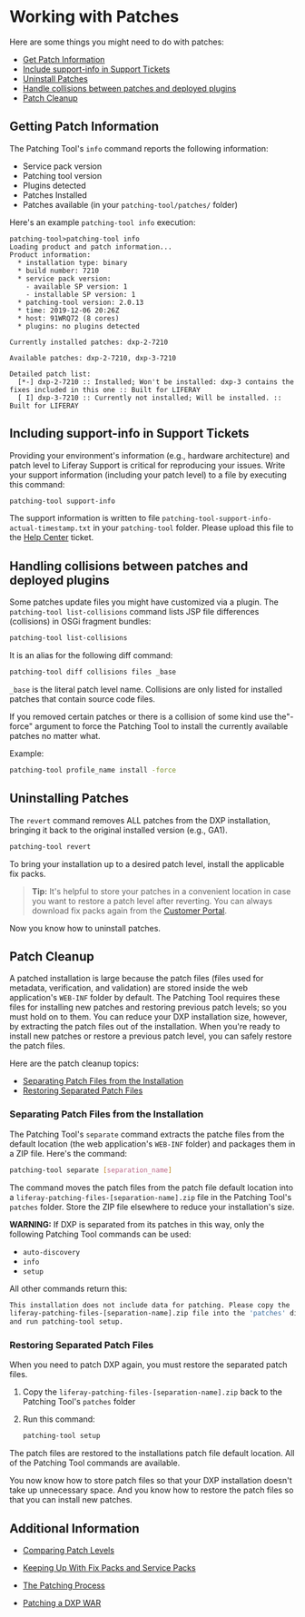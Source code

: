 # Working with Patches

Here are some things you might need to do with patches:

- [Get Patch Information](#getting-patch-information)
- [Include support-info in Support Tickets](#including-support-info-in-support-tickets)
- [Uninstall Patches](#uninstalling-patches)
- [Handle collisions between patches and deployed plugins](#handling-collisions-between-patches-and-deployed-plugins)
- [Patch Cleanup](#patch-cleanup)

## Getting Patch Information 

The Patching Tool's `info` command reports the following information:

- Service pack version 
- Patching tool version 
- Plugins detected 
- Patches Installed
- Patches available (in your `patching-tool/patches/` folder)

Here's an example `patching-tool info` execution:

``` 
patching-tool>patching-tool info
Loading product and patch information...
Product information:
  * installation type: binary
  * build number: 7210
  * service pack version:
    - available SP version: 1
    - installable SP version: 1
  * patching-tool version: 2.0.13
  * time: 2019-12-06 20:26Z
  * host: 91WRQ72 (8 cores)
  * plugins: no plugins detected

Currently installed patches: dxp-2-7210

Available patches: dxp-2-7210, dxp-3-7210

Detailed patch list:
  [*-] dxp-2-7210 :: Installed; Won't be installed: dxp-3 contains the fixes included in this one :: Built for LIFERAY
  [ I] dxp-3-7210 :: Currently not installed; Will be installed. :: Built for LIFERAY
```

## Including support-info in Support Tickets

Providing your environment's information (e.g., hardware architecture) and patch level to Liferay Support is critical for reproducing your issues. Write your support information (including your patch level) to a file by executing this command: 

```bash
patching-tool support-info
```

The support information is written to file `patching-tool-support-info-actual-timestamp.txt` in your `patching-tool` folder. Please upload this file to the [Help Center](https://help.liferay.com/hc) ticket.

## Handling collisions between patches and deployed plugins

Some patches update files you might have customized via a plugin. The `patching-tool list-collisions` command lists  JSP file differences (collisions) in OSGi fragment bundles:

```bash
patching-tool list-collisions
```

It is an alias for the following diff command:

```bash
patching-tool diff collisions files _base
```

`_base` is the literal patch level name. Collisions are only listed for
installed patches that contain source code files. 

If you removed certain patches or there is a collision of some kind use the"-force" argument to force the Patching Tool to install the currently available patches no matter what.

Example:

```bash
patching-tool profile_name install -force
```

## Uninstalling Patches 

The `revert` command removes ALL patches from the DXP installation, bringing it back to the original installed version (e.g., GA1).

```bash
patching-tool revert
```

To bring your installation up to a desired patch level, install the applicable fix packs.

> **Tip:** It's helpful to store your patches in a convenient location in case you want to restore a patch level after reverting. You can always download fix packs again from the [Customer Portal](https://customer.liferay.com/downloads).

Now you know how to uninstall patches. 

## Patch Cleanup 

A patched installation is large because the patch files (files used for metadata, verification, and validation) are stored inside the web application's `WEB-INF` folder by default. The Patching Tool requires these files for installing new patches and restoring previous patch levels; so you must hold on to them. You can reduce your DXP installation size, however, by extracting the patch files out of the installation. When you're ready to install new patches or restore a previous patch level, you can safely restore the patch files. 

Here are the patch cleanup topics:

- [Separating Patch Files from the Installation](#separating-patch-files-from-the-installation)
- [Restoring Separated Patch Files](#restoring-separated-patch-files)

### Separating Patch Files from the Installation

The Patching Tool's `separate` command extracts the patche files from the default location (the web application's `WEB-INF` folder) and packages them in a ZIP file. Here's the command:

```bash
patching-tool separate [separation_name] 
```

The command moves the patch files from the patch file default location into a `liferay-patching-files-[separation-name].zip` file in the Patching Tool's `patches` folder. Store the ZIP file elsewhere to reduce your installation's size. 

**WARNING:** If DXP is separated from its patches in this way, only the following Patching Tool commands can be used:

- `auto-discovery`
- `info`
- `setup`

All other commands return this:

```bash
This installation does not include data for patching. Please copy the
liferay-patching-files-[separation-name].zip file into the 'patches' directory
and run patching-tool setup. 
```

### Restoring Separated Patch Files
 
When you need to patch DXP again, you must restore the separated patch files. 

1. Copy the `liferay-patching-files-[separation-name].zip` back to the Patching Tool's `patches` folder

1. Run this command:

    ```bash 
    patching-tool setup
    ```

The patch files are restored to the installations patch file default location. All of the Patching Tool commands are available. 

You now know how to store patch files so that your DXP installation doesn't take up unnecessary space. And you know how to restore the patch files so that you can install new patches. 

## Additional Information

- [Comparing Patch Levels](../../14-reference/07-comparing-patch-levels.md) 

- [Keeping Up With Fix Packs and Service Packs](./08-keeping-up-with-fix-packs.md)

- [The Patching Process](./03-the-patching-process.md)

- [Patching a DXP WAR](./04-patching-a-dxp-war.md)
